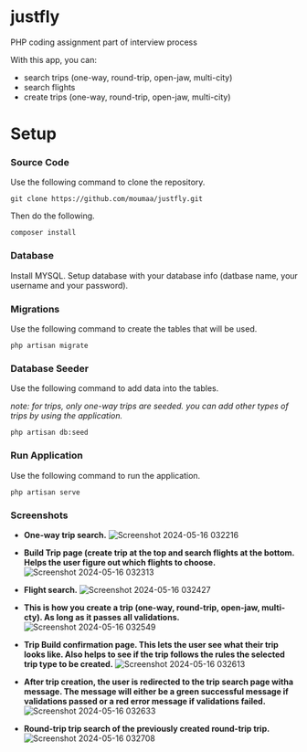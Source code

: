 # justfly
PHP coding assignment part of interview process


With this app, you can:

- search trips (one-way, round-trip, open-jaw, multi-city)
- search flights
- create trips (one-way, round-trip, open-jaw, multi-city)

# Setup

### Source Code

Use the following command to clone the repository.

```
git clone https://github.com/moumaa/justfly.git
```

Then do the following.

```
composer install
```

### Database

Install MYSQL. Setup database with your database info (datbase name, your username and your password).

### Migrations

Use the following command to create the tables that will be used.

```
php artisan migrate
```
### Database Seeder

Use the following command to add data into the tables.

*note: for trips, only one-way trips are seeded. you can add other types of trips by using the application.*

```
php artisan db:seed
```

### Run Application

Use the following command to run the application.

```
php artisan serve
```
### Screenshots
- **One-way trip search.**
![Screenshot 2024-05-16 032216](https://github.com/moumaa/justfly/assets/31826851/e86fbbe5-c5a9-43dd-83f6-1c6a25c05de8)

- **Build Trip page (create trip at the top and search flights at the bottom. Helps the user figure out which flights to choose.**
![Screenshot 2024-05-16 032313](https://github.com/moumaa/justfly/assets/31826851/acb3e04f-cdc4-4fa1-baad-8257414376a4)

- **Flight search.**
![Screenshot 2024-05-16 032427](https://github.com/moumaa/justfly/assets/31826851/6b96185a-89dc-4c91-b40a-09df1ff22e91)

- **This is how you create a trip (one-way, round-trip, open-jaw, multi-cty). As long as it passes all validations.**
![Screenshot 2024-05-16 032549](https://github.com/moumaa/justfly/assets/31826851/4400fd0e-07a0-432d-83b9-390a7a9b479b)

- **Trip Build confirmation page. This lets the user see what their trip looks like. Also helps to see if the trip follows the rules the selected trip type to be created.**
![Screenshot 2024-05-16 032613](https://github.com/moumaa/justfly/assets/31826851/7a454ab1-b31d-4359-aac8-0a317435d0fd)

- **After trip creation, the user is redirected to the trip search page witha message. The message will either be a green successful message if validations passed or a red error message if validations failed.**
![Screenshot 2024-05-16 032633](https://github.com/moumaa/justfly/assets/31826851/0bb1bac6-00db-4770-b63f-49630b5d443c)

- **Round-trip trip search of the previously created round-trip trip.**
![Screenshot 2024-05-16 032708](https://github.com/moumaa/justfly/assets/31826851/f8223b73-9b66-4549-b1e7-7b33296a9bff)
